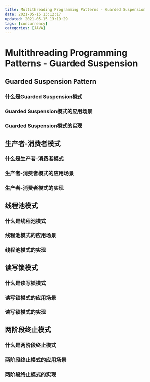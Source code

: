 ```yaml
---
title: Multithreading Programming Patterns - Guarded Suspension
date: 2021-05-15 13:12:17
updated: 2021-05-15 13:19:29
tags: [concurrency]
categories: [JAVA]
---
```


# Multithreading Programming Patterns - Guarded Suspension

## Guarded Suspension Pattern

### 什么是Guarded Suspension模式

### Guarded Suspension模式的应用场景

### Guarded Suspension模式的实现

## 生产者-消费者模式

### 什么是生产者-消费者模式

### 生产者-消费者模式的应用场景

### 生产者-消费者模式的实现

## 线程池模式

### 什么是线程池模式

### 线程池模式的应用场景

### 线程池模式的实现

## 读写锁模式

### 什么是读写锁模式

### 读写锁模式的应用场景

### 读写锁模式的实现

## 两阶段终止模式

### 什么是两阶段终止模式

### 两阶段终止模式的应用场景

### 两阶段终止模式的实现 